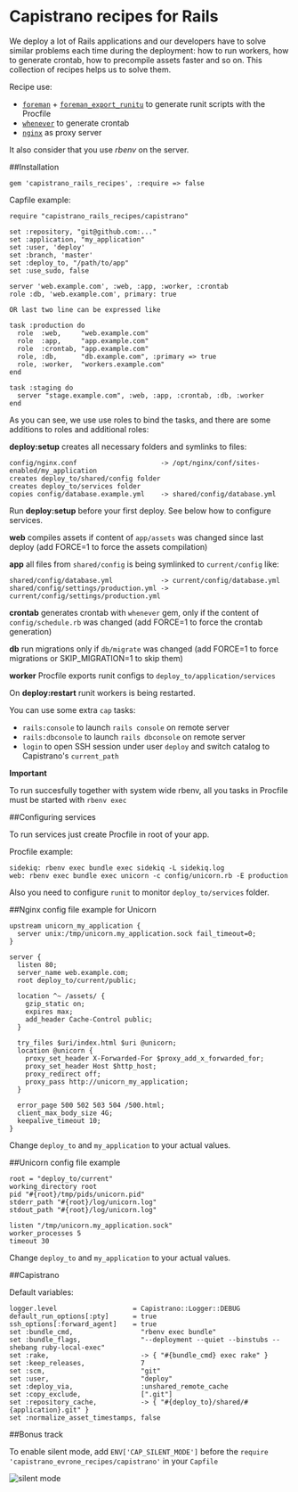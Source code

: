 # Capistrano recipes for Rails

We deploy a lot of Rails applications and our developers have to solve similar problems each time during the deployment: how to run workers, how to generate crontab, how to precompile assets faster and so on. This collection of recipes helps us to solve them.

Recipe use:

* [`foreman`][foreman] + [`foreman_export_runitu`][runitu] to generate runit scripts with the Procfile
* [`whenever`][whenever] to generate crontab
* [`nginx`][nginx] as proxy server 

It also consider that you use *rbenv* on the server.

##Installation

    gem 'capistrano_rails_recipes', :require => false

Capfile example:

    require "capistrano_rails_recipes/capistrano"

    set :repository, "git@github.com:..."
    set :application, "my_application"
    set :user, 'deploy'
    set :branch, 'master'
    set :deploy_to, "/path/to/app"
    set :use_sudo, false

    server 'web.example.com', :web, :app, :worker, :crontab
    role :db, 'web.example.com', primary: true

    OR last two line can be expressed like

    task :production do
      role  :web,     "web.example.com"
      role  :app,     "app.example.com"
      role  :crontab, "app.example.com"
      role, :db,      "db.example.com", :primary => true
      role, :worker,  "workers.example.com"
    end

    task :staging do
      server "stage.example.com", :web, :app, :crontab, :db, :worker
    end

As you can see, we use use roles to bind the tasks, and there are some additions to roles and additional roles:

**deploy:setup** creates all necessary folders and symlinks to files:

    config/nginx.conf                     -> /opt/nginx/conf/sites-enabled/my_application
    creates deploy_to/shared/config folder
    creates deploy_to/services folder
    copies config/database.example.yml    -> shared/config/database.yml

Run **deploy:setup** before your first deploy. See below how to configure services.

**web** compiles assets if content of `app/assets` was changed since last deploy (add FORCE=1 to force the assets compilation)

**app** all files from `shared/config` is being symlinked to `current/config` like:

    shared/config/database.yml            -> current/config/database.yml
    shared/config/settings/production.yml -> current/config/settings/production.yml

**crontab** generates crontab with `whenever` gem, only if the content of `config/schedule.rb` was changed (add FORCE=1 to force the crontab generation)

**db** run migrations only if `db/migrate` was changed (add FORCE=1 to force migrations or SKIP_MIGRATION=1 to skip them)

**worker** Procfile exports runit configs to `deploy_to/application/services`

On **deploy:restart** runit workers is being restarted.

You can use some extra `cap` tasks:

* `rails:console` to launch `rails console` on remote server
* `rails:dbconsole` to launch `rails dbconsole` on remote server
* `login` to open SSH session under user `deploy` and switch catalog to Capistrano's `current_path`

**Important**

To run succesfully together with system wide rbenv, all you tasks in Procfile must be started with `rbenv exec`

##Configuring services

To run services just create Procfile in root of your app.

Procfile example:

    sidekiq: rbenv exec bundle exec sidekiq -L sidekiq.log
    web: rbenv exec bundle exec unicorn -c config/unicorn.rb -E production

Also you need to configure `runit` to monitor `deploy_to/services` folder. 

##Nginx config file example for Unicorn

    upstream unicorn_my_application {
      server unix:/tmp/unicorn.my_application.sock fail_timeout=0;
    }

    server {
      listen 80;
      server_name web.example.com;
      root deploy_to/current/public;

      location ^~ /assets/ {
        gzip_static on;
        expires max;
        add_header Cache-Control public;
      }

      try_files $uri/index.html $uri @unicorn;
      location @unicorn {
        proxy_set_header X-Forwarded-For $proxy_add_x_forwarded_for;
        proxy_set_header Host $http_host;
        proxy_redirect off;
        proxy_pass http://unicorn_my_application;
      }

      error_page 500 502 503 504 /500.html;
      client_max_body_size 4G;
      keepalive_timeout 10;
    }

Change `deploy_to` and `my_application` to your actual values.

##Unicorn config file example

    root = "deploy_to/current"
    working_directory root
    pid "#{root}/tmp/pids/unicorn.pid"
    stderr_path "#{root}/log/unicorn.log"
    stdout_path "#{root}/log/unicorn.log"

    listen "/tmp/unicorn.my_application.sock"
    worker_processes 5
    timeout 30

Change `deploy_to` and `my_application` to your actual values.

##Capistrano

Default variables:

    logger.level                   = Capistrano::Logger::DEBUG
    default_run_options[:pty]      = true
    ssh_options[:forward_agent]    = true
    set :bundle_cmd,                 "rbenv exec bundle"
    set :bundle_flags,               "--deployment --quiet --binstubs --shebang ruby-local-exec"
    set :rake,                       -> { "#{bundle_cmd} exec rake" }
    set :keep_releases,              7
    set :scm,                        "git"
    set :user,                       "deploy"
    set :deploy_via,                 :unshared_remote_cache
    set :copy_exclude,               [".git"]
    set :repository_cache,           -> { "#{deploy_to}/shared/#{application}.git" }
    set :normalize_asset_timestamps, false

##Bonus track

To enable silent mode, add `ENV['CAP_SILENT_MODE']` before the `require 'capistrano_evrone_recipes/capistrano'` in your `Capfile`

![silent mode](https://www.evernote.com/shard/s38/sh/4ea45631-93bc-4c03-bad8-f0aa40ca637b/8680b09c40342c6a885212b212b1c746/res/b04ff7c4-b29c-41b2-ab0a-6664cf0b75b9/skitch.png)



[foreman]: https://github.com/ddollar/foreman
[runitu]: https://github.com/evrone/foreman_export_runitu
[whenever]: https://github.com/javan/whenever
[unicorn]: http://unicorn.bogomips.org/
[nginx]: http://nginx.org/
